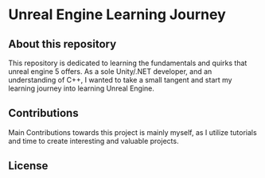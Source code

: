 
# Unreal Engine Learning Journey

## About this repository
This repository is dedicated to learning the fundamentals and quirks that unreal engine 5 offers. As a sole Unity/.NET developer, and an understanding of C++, I wanted to take a small tangent and start my learning journey into learning Unreal Engine.

## Contributions
Main Contributions towards this project is mainly myself, as I utilize tutorials and time to create interesting and valuable projects.

## License


